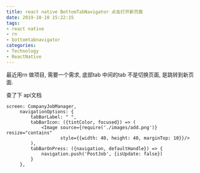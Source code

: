 ```yaml
---
title: react native BottomTabNavigator 点击打开新页面
date: 2019-10-10 15:22:15
tags:
- react native
- rn
- bottomtabnavigator
categories: 
- Technology
- ReactNative
---
```


   最近用rn 做项目, 需要一个需求, 底部tab  中间的tab 不是切换页面, 是跳转到新页面.
   <!-- more -->

   查了下 api文档

   ```
   screen: CompanyJobManager,
        navigationOptions: {
            tabBarLabel: " ",
            tabBarIcon: ({tintColor, focused}) => (
                <Image source={require('./images/add.png')} resize="contains"
                       style={{width: 40, height: 40, marginTop: 10}}/>
            ),
            tabBarOnPress: ({navigation, defaultHandle}) => {
                navigation.push('PostJob', {isUpdate: false})
            }
        },
   ```
